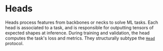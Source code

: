 # Heads

Heads process features from backbones or necks to solve ML tasks.
Each head is associated to a task, and is responsible for outputting tensors of expected shapes at inference.
During training and validation, the head computes the task's loss and metrics.
They structurally subtype the [`Head`](./__init__.py) protocol.
